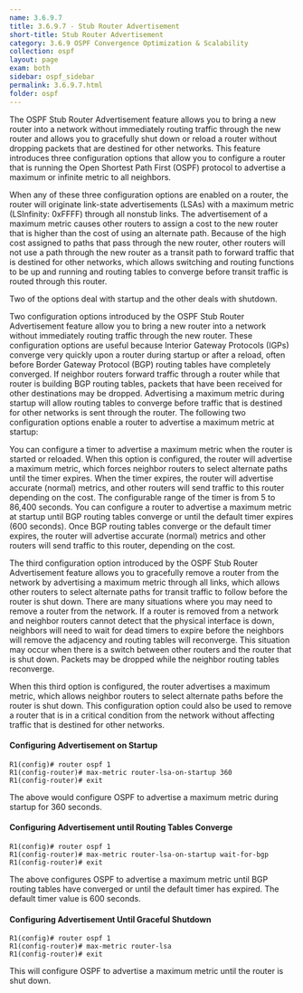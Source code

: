 ```yaml
---
name: 3.6.9.7
title: 3.6.9.7 - Stub Router Advertisement
short-title: Stub Router Advertisement
category: 3.6.9 OSPF Convergence Optimization & Scalability
collection: ospf
layout: page
exam: both
sidebar: ospf_sidebar
permalink: 3.6.9.7.html
folder: ospf
---
```

The OSPF Stub Router Advertisement feature allows you to bring a new router into a network without immediately routing traffic through the new router and allows you to gracefully shut down or reload a router without dropping packets that are destined for other networks. This feature introduces three configuration options that allow you to configure a router that is running the Open Shortest Path First (OSPF) protocol to advertise a maximum or infinite metric to all neighbors.

When any of these three configuration options are enabled on a router, the router will originate link-state advertisements (LSAs) with a maximum metric (LSInfinity: 0xFFFF) through all nonstub links. The advertisement of a maximum metric causes other routers to assign a cost to the new router that is higher than the cost of using an alternate path. Because of the high cost assigned to paths that pass through the new router, other routers will not use a path through the new router as a transit path to forward traffic that is destined for other networks, which allows switching and routing functions to be up and running and routing tables to converge before transit traffic is routed through this router.

Two of the options deal with startup and the other deals with shutdown.

Two configuration options introduced by the OSPF Stub Router Advertisement feature allow you to bring a new router into a network without immediately routing traffic through the new router. These configuration options are useful because Interior Gateway Protocols (IGPs) converge very quickly upon a router during startup or after a reload, often before Border Gateway Protocol (BGP) routing tables have completely converged. If neighbor routers forward traffic through a router while that router is building BGP routing tables, packets that have been received for other destinations may be dropped. Advertising a maximum metric during startup will allow routing tables to converge before traffic that is destined for other networks is sent through the router. The following two configuration options enable a router to advertise a maximum metric at startup:

You can configure a timer to advertise a maximum metric when the router is started or reloaded. When this option is configured, the router will advertise a maximum metric, which forces neighbor routers to select alternate paths until the timer expires. When the timer expires, the router will advertise accurate (normal) metrics, and other routers will send traffic to this router depending on the cost. The configurable range of the timer is from 5 to 86,400 seconds.
You can configure a router to advertise a maximum metric at startup until BGP routing tables converge or until the default timer expires (600 seconds). Once BGP routing tables converge or the default timer expires, the router will advertise accurate (normal) metrics and other routers will send traffic to this router, depending on the cost.

The third configuration option introduced by the OSPF Stub Router Advertisement feature allows you to gracefully remove a router from the network by advertising a maximum metric through all links, which allows other routers to select alternate paths for transit traffic to follow before the router is shut down. There are many situations where you may need to remove a router from the network. If a router is removed from a network and neighbor routers cannot detect that the physical interface is down, neighbors will need to wait for dead timers to expire before the neighbors will remove the adjacency and routing tables will reconverge. This situation may occur when there is a switch between other routers and the router that is shut down. Packets may be dropped while the neighbor routing tables reconverge.

When this third option is configured, the router advertises a maximum metric, which allows neighbor routers to select alternate paths before the router is shut down. This configuration option could also be used to remove a router that is in a critical condition from the network without affecting traffic that is destined for other networks.

#### Configuring Advertisement on Startup
```
R1(config)# router ospf 1
R1(config-router)# max-metric router-lsa-on-startup 360
R1(config-router)# exit
```
The above would configure OSPF to advertise a maximum metric during startup for 360 seconds.

#### Configuring Advertisement until Routing Tables Converge
```
R1(config)# router ospf 1
R1(config-router)# max-metric router-lsa-on-startup wait-for-bgp
R1(config-router)# exit
```
The above configures OSPF to advertise a maximum metric until BGP routing tables have converged or until the default timer has expired. The default timer value is 600 seconds.

#### Configuring Advertisement Until Graceful Shutdown
```
R1(config)# router ospf 1
R1(config-router)# max-metric router-lsa
R1(config-router)# exit
```
This will configure OSPF to advertise a maximum metric until the router is shut down.
